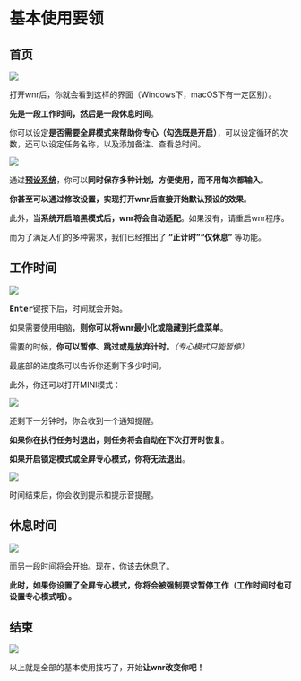 # 基本使用要领

## 首页

<img src="https://i.loli.net/2020/11/13/tckmXblyLwpzNu4.png"/>

打开wnr后，你就会看到这样的界面（Windows下，macOS下有一定区别）。

**先是一段工作时间，然后是一段休息时间**。

你可以设定**是否需要全屏模式来帮助你专心（勾选既是开启）**，可以设定循环的次数，还可以设定任务名称，以及添加备注、查看总时间。

<img src="https://i.loli.net/2020/11/13/es7zHOvDcjfYlyq.png"/><br />

通过[**预设系统**](./../settings/2-predefined-tasks-settings.md)，你可以**同时保存多种计划，方便使用，而不用每次都输入**。

**你甚至可以通过修改设置，实现打开wnr后直接开始默认预设的效果**。

此外，**当系统开启暗黑模式后，wnr将会自动适配**。如果没有，请重启wnr程序。

而为了满足人们的多种需求，我们已经推出了 **“正计时”“仅休息”** 等功能。

## 工作时间

<img src="https://i.loli.net/2020/11/13/Mw1WAN46qHg3GZo.png"/><br />

<b><kbd>Enter</kbd></b>键按下后，时间就会开始。

如果需要使用电脑，**则你可以将wnr最小化或隐藏到托盘菜单**。

需要的时候，**你可以暂停、跳过或是放弃计时。***（专心模式只能暂停）*

最底部的进度条可以告诉你还剩下多少时间。

此外，你还可以打开MINI模式：

<img src="https://i.loli.net/2020/07/05/wmjsbcg2IQiUa76.png"/><br />

还剩下一分钟时，你会收到一个通知提醒。

**如果你在执行任务时退出，则任务将会自动在下次打开时恢复**。

**如果开启锁定模式或全屏专心模式，你将无法退出**。

<img src="https://i.loli.net/2020/11/13/I4KGxz37mLAXHW1.png"/><br />

时间结束后，你会收到提示和提示音提醒。

## 休息时间

<img src="https://i.loli.net/2020/11/13/l7Unm3thv5aGAW1.png"/><br />

而另一段时间将会开始。现在，你该去休息了。

**此时，如果你设置了全屏专心模式，你将会被强制要求暂停工作（工作时间时也可设置专心模式哦）。**

## 结束

<img src="https://i.loli.net/2020/11/13/tX6W4UKwDof1vz9.png"/><br />

以上就是全部的基本使用技巧了，开始**让wnr改变你吧！**
